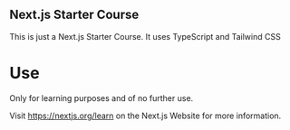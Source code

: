 ## Next.js Starter Course

This is just a Next.js Starter Course. It uses TypeScript and Tailwind CSS

# Use

Only for learning purposes and of no further use.

Visit https://nextjs.org/learn on the Next.js Website for more information.
